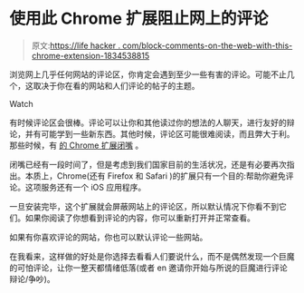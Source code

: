 # 使用此 Chrome 扩展阻止网上的评论

> 原文:[https://life hacker . com/block-comments-on-the-web-with-this-chrome-extension-1834538815](https://lifehacker.com/block-comments-on-the-web-with-this-chrome-extension-1834538815)

浏览网上几乎任何网站的评论区，你肯定会遇到至少一些有害的评论。可能不止几个，这取决于你在看的网站和人们评论的帖子的主题。

Watch

有时候评论区会很棒。评论可以让你和其他读过你的想法的人聊天，进行友好的辩论，并有可能学到一些新东西。其他时候，评论区可能很难阅读，而且弊大于利。那些时候，有 [的 Chrome 扩展闭嘴](https://rickyromero.com/shutup/) 。

闭嘴已经有一段时间了，但是考虑到我们国家目前的生活状况，还是有必要再次指出。本质上，Chrome(还有 Firefox 和 Safari )的扩展只有一个目的:帮助你避免评论。这项服务还有一个 iOS 应用程序。

一旦安装完毕，这个扩展就会屏蔽网站上的评论区，所以默认情况下你看不到它们。如果你阅读了你想看到评论的内容，你可以重新打开并正常查看。

如果有你喜欢评论的网站，你也可以默认评论一些网站。

在我看来，这样做的好处是你选择去看看人们要说什么，而不是偶然发现一个巨魔的可怕评论，让你一整天都情绪低落(或者 en 邀请你开始与所说的巨魔进行评论辩论/争吵)。